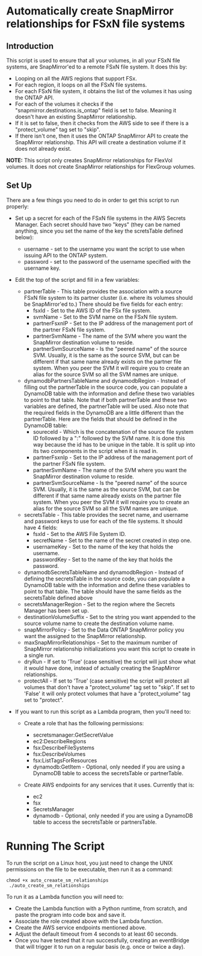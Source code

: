 # Automatically create SnapMirror relationships for FSxN file systems

## Introduction
This script is used to ensure that all your volumes, in all your FSxN file systems, are SnapMirror'ed to a remote FSxN file system. It does this by:

- Looping on all the AWS regions that support FSx.
- For each region, it loops on all the FSxN file systems.
- For each FSxN file system, it obtains the list of the volumes it has using the ONTAP API.
- For each of the volumes it checks if the "snapmirror.destinations.is_ontap" field is set to false. Meaning it doesn't have an existing SnapMirror relationship.
- If it is set to false, then it checks from the AWS side to see if there is a "protect_volume" tag set to "skip".
- If there isn't one, then it uses the ONTAP SnapMirror API to create the SnapMirror relationship. This API will create a destination volume if it does not already exist.

**NOTE:** This script only creates SnapMirror relationships for FlexVol volumes. It does not create SnapMirror relationships for FlexGroup volumes.

## Set Up
There are a few things you need to do in order to get this script to run properly:

- Set up a secret for each of the FSxN file systems in the AWS Secrets Manager. Each secret should have two "keys" (they can be named anything, since you set the name of the key the scretsTable defined below):
    - username - set to the username you want the script to use when issuing API to the ONTAP system.
    - password - set to the password of the username specified with the username key.
- Edit the top of the script and fill in a few variables:
    - partnerTable - This table provides the association with a source FSxN file system to its partner cluster (i.e. where its volumes should be SnapMirror'ed to.) There should be five fields for each entry:
        - fsxId - Set to the AWS ID of the FSx file system.
        - svmName - Set to the SVM name on the FSxN file system.
        - partnerFsxnIP - Set to the IP address of the management port of the partner FSxN file system.
        - partnerSvmName - The name of the SVM where you want the SnapMirror destination volume to reside.
        - partnerSvmSourceName - Is the "peered name" of the source SVM. Usually, it is the same as the source SVM, but can be different if that same name already exists on the partner file system. When you peer the SVM it will require you to create an alias for the source SVM so all the SVM names are unique.
    - dynamodbPartnersTableName and dynamodbRegion - Instead of filling out the partnerTable in the source code, you can populate a DynamoDB table with the information and define these two variables to point to that table. Note that if both partnerTable and these two variables are defined, the partnerTable will be used. Also note that the required fields in the DynamoDB are a little different than the partnerTable. Here are the fields that should be defined in the DynamoDB table:
        - soureceId - Which is the concatenation of the source file system ID followed by a ":" followed by the SVM name. It is done this way because the id has to be unique in the table. It is split up into its two components in the script when it is read in.
        - partnerFsxnIp - Set to the IP address of the management port of the partner FSxN file system.
        - partnerSvmName - The name of the SVM where you want the SnapMirror destination volume to reside.
        - partnerSvmSourceName - Is the "peered name" of the source SVM. Usually, it is the same as the source SVM, but can be different if that same name already exists on the partner file system. When you peer the SVM it will require you to create an alias for the source SVM so all the SVM names are unique.
    - secretsTable - This table provides the secret name, and username and password keys to use for each of the file systems. It should have 4 fields:
        - fsxId - Set to the AWS File System ID.
        - secretName - Set to the name of the secret created in step one.
        - usernameKey - Set to the name of the key that holds the username.
        - passwordKey - Set to the name of the key that holds the password.
    - dynamodbSecretsTableName and dynamodbRegion - Instead of defining the secretsTable in the source code, you can populate a DynamoDB table with the information and define these variables to point to that table. The table should have the same fields as the secretsTable defined above
    - secretsManagerRegion - Set to the region where the Secrets Manager has been set up.
    - destinationVolumeSuffix - Set to the string you want appended to the source volume name to create the destination volume name.
    - snapMirrorPolicy - Set to the Data ONTAP SnapMirror policy you want the assigned to the SnapMirror relationship.
    - maxSnapMirrorRelationships - Set to the maximum number of SnapMirror relationship initializations you want this script to create in a single run.
    - dryRun - If set to 'True' (case sensitive) the script will just show what it would have done, instead of actually creating the SnapMirror relationships.
    - protectAll - If set to 'True' (case sensitive) the script will protect all volumes that don't have a "protect_volume" tag set to "skip". If set to 'False' it will only protect volumes that have a "protect_volume" tag set to "protect".

- If you want to run this script as a Lambda program, then you'll need to:
    - Create a role that has the following permissions:
        - secretsmanager:GetSecretValue
        - ec2:DescribeRegions
        - fsx:DescribeFileSystems
        - fsx:DescribeVolumes
        - fsx:ListTagsForResources
        - dynamodb:GetItem - Optional, only needed if you are using a DynamoDB table to access the secretsTable or partnerTable.

    - Create AWS endpoints for any services that it uses. Currently that is:
        - ec2
        - fsx
        - SecretsManager
        - dynamodb - Optional, only needed if you are using a DynamoDB table to access the secretsTable or partnersTable.

# Running The Script
To run the script on a Linux host, you just need to change the UNIX permissions on the file to be executable, then run it as a command:
```
chmod +x auto_creaate_sm_relationships
 ./auto_create_sm_relationships
```
To run it as a Lambda function you will need to:
- Create the Lambda function with a Python runtime, from scratch, and paste the program into code box and save it.
- Associate the role created above with the Lambda function.
- Create the AWS service endpoints mentioned above.
- Adjust the default timeout from 4 seconds to at least 60 seconds.
- Once you have tested that it run successfully, creating an eventBridge that will trigger it to run on a regular basis (e.g. once or twice a day).
